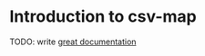 # Introduction to csv-map

TODO: write [great documentation](http://jacobian.org/writing/great-documentation/what-to-write/)
